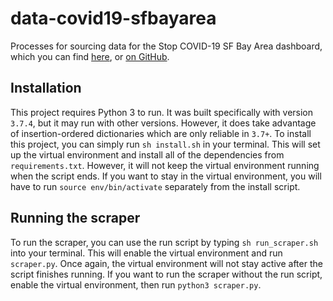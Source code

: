 # data-covid19-sfbayarea
Processes for sourcing data for the Stop COVID-19 SF Bay Area dashboard, which you can find [here](https://stop-covid19-sfbayarea.netlify.com/), or [on GitHub](https://github.com/sfbrigade/stop-covid19-sfbayarea).

## Installation
This project requires Python 3 to run. It was built specifically with version `3.7.4`, but it may run with other versions. However, it does take advantage of insertion-ordered dictionaries which are only reliable in `3.7+`.
To install this project, you can simply run `sh install.sh` in your terminal. This will set up the virtual environment and install all of the dependencies from `requirements.txt`. However, it will not keep the virtual environment running when the script ends. If you want to stay in the virtual environment, you will have to run `source env/bin/activate` separately from the install script.

## Running the scraper
To run the scraper, you can use the run script by typing `sh run_scraper.sh` into your terminal. This will enable the virtual environment and run `scraper.py`. Once again, the virtual environment will not stay active after the script finishes running. If you want to run the scraper without the run script, enable the virtual environment, then run `python3 scraper.py`.
